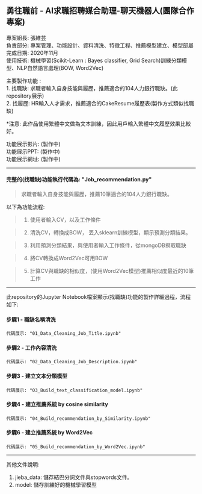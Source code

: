 ## 勇往職前 - AI求職招聘媒合助理-聊天機器人(團隊合作專案)

專案組長: 張維芸 <br>
負責部分: 專案管理、功能設計、資料清洗、特徵工程、推薦模型建立、模型部屬 <br>
完成日期: 2020年11月 <br>
使用技術: 機械學習(Scikit-Learn : Bayes classifier, Grid Search)訓練分類模型、NLP自然語言處理(BOW, Word2Vec) <br>

主要製作功能 : <br>
    1. 找職缺: 求職者輸入自身技能與履歷，推薦適合的104人力銀行職缺。(此repository展示)<br>
    2. 找履歷: HR輸入人才需求，推薦適合的CakeResume履歷表(製作方式類似找職缺)

*注意: 此作品使用繁體中文做為文本訓練，因此用戶輸入繁體中文履歷效果比較好。 <br>

功能展示影片: (製作中) <br>
功能展示PPT: (製作中) <br>
功能展示網址: (製作中) <br>

--------------------------------------------------------------
####  完整的(找職缺)功能執行代碼為: "Job_recommendation.py"
> 求職者輸入自身技能與履歷，推薦10筆適合的104人力銀行職缺。

以下為功能流程:

> 1. 使用者輸入CV，以及工作條件

> 2. 清洗CV，轉換成BOW， 丟入sklearn訓練模型，顯示預測分類結果。

> 3. 利用預測分類結果，與使用者輸入工作條件，從mongoDB撈取職缺

> 4. 將CV轉換成Word2Vec可用BOW

> 5. 計算CV與職缺的相似度，(使用Word2Vec模型)推薦相似度最近的10筆工作

--------------------------------------------------------------
此repository的Jupyter Notebook檔案顯示(找職缺)功能的製作詳細過程，流程如下:

#### 步驟1 - 職缺名稱清洗
    代碼展示: "01_Data_Cleaning_Job_Title.ipynb"

#### 步驟2 - 工作內容清洗
    代碼展示: "02_Data_Cleaning_Job_Description.ipynb"

#### 步驟3 - 建立文本分類模型
    代碼展示: "03_Build_text_classification_model.ipynb"

#### 步驟4 - 建立推薦系統 by cosine similarity
    代碼展示: "04_Build_recommendation_by_Similarity.ipynb"

#### 步驟6 - 建立推薦系統 by Word2Vec
    代碼展示: "05_Build_recommendation_by_Word2Vec.ipynb"


--------------------------------------------------------------

其他文件說明:

1. jieba_data: 儲存結巴分詞文件與stopwords文件。
2. model: 儲存訓練好的機械學習模型

